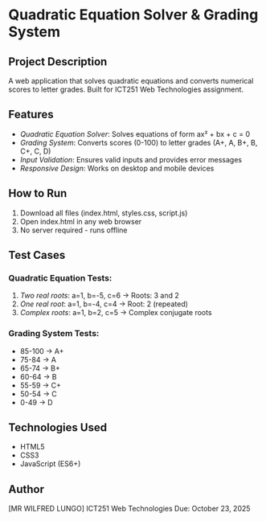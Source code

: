 # Quadratic Equation Solver & Grading System

## Project Description
A web application that solves quadratic equations and converts numerical scores to letter grades. Built for ICT251 Web Technologies assignment.

## Features
- *Quadratic Equation Solver*: Solves equations of form ax² + bx + c = 0
- *Grading System*: Converts scores (0-100) to letter grades (A+, A, B+, B, C+, C, D)
- *Input Validation*: Ensures valid inputs and provides error messages
- *Responsive Design*: Works on desktop and mobile devices

## How to Run
1. Download all files (index.html, styles.css, script.js)
2. Open index.html in any web browser
3. No server required - runs offline

## Test Cases

### Quadratic Equation Tests:
1. *Two real roots*: a=1, b=-5, c=6 → Roots: 3 and 2
2. *One real root*: a=1, b=-4, c=4 → Root: 2 (repeated)
3. *Complex roots*: a=1, b=2, c=5 → Complex conjugate roots

### Grading System Tests:
- 85-100 → A+
- 75-84 → A
- 65-74 → B+
- 60-64 → B
- 55-59 → C+
- 50-54 → C
- 0-49 → D

## Technologies Used
- HTML5
- CSS3
- JavaScript (ES6+)

## Author
[MR WILFRED LUNGO]
ICT251 Web Technologies
Due: October 23, 2025
